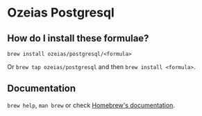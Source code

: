 # Ozeias Postgresql

## How do I install these formulae?

`brew install ozeias/postgresql/<formula>`

Or `brew tap ozeias/postgresql` and then `brew install <formula>`.

## Documentation

`brew help`, `man brew` or check [Homebrew's documentation](https://docs.brew.sh).
